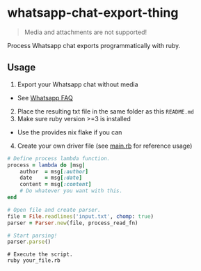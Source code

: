 # whatsapp-chat-export-thing

> Media and attachments are not supported!

Process Whatsapp chat exports programmatically with ruby.

## Usage

1. Export your Whatsapp chat without media
  - See [Whatsapp FAQ](https://faq.whatsapp.com/1180414079177245/?helpref=uf_share)
2. Place the resulting txt file in the same folder as this `README.md`
3. Make sure ruby version >=3 is installed
  - Use the provides nix flake if you can
4. Create your own driver file (see [main.rb](./main.rb) for reference usage)

```ruby
# Define process lambda function.
process = lambda do |msg|
    author  = msg[:author]
    date    = msg[:date]
    content = msg[:content]
    # Do whatever you want with this.
end

# Open file and create parser.
file = File.readlines('input.txt', chomp: true)
parser = Parser.new(file, process_read_fn)

# Start parsing!
parser.parse()
```

```shell
# Execute the script.
ruby your_file.rb
```


